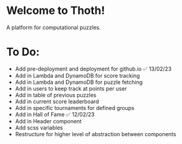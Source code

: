 # Welcome to Thoth!

A platform for computational puzzles.

# To Do:

+ Add pre-deployment and deployment for github.io ✅ 13/02/23
+ Add in Lambda and DynamoDB for score tracking
+ Add in Lambda and DynamoDB for puzzle fetching
+ Add in users to keep track at points per user
+ Add in table of previous puzzles
+ Add in current score leaderboard 
+ Add in specific tournaments for defined groups
+ Add in Hall of Fame ✅ 12/02/23
+ Add in Header component
+ Add scss variables
+ Restructure for higher level of abstraction between components

